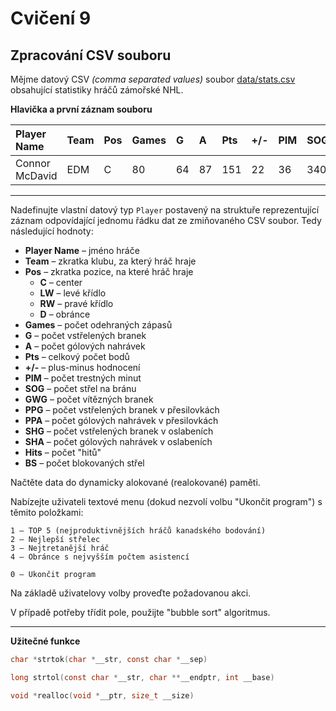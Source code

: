 # Cvičení 9
## Zpracování CSV souboru

Mějme datový CSV _(comma separated values)_ soubor [data/stats.csv](data%2Fstats.csv) obsahující statistiky hráčů zámořské NHL.


**Hlavička a první záznam souboru**

| Player Name | Team | Pos | Games | G | A | Pts | +/- | PIM | SOG | GWG | PPG | PPA | SHG | SHA | Hits | BS |
| :--- | :--- | :--- | :--- | :--- | :--- | :--- | :--- | :--- | :--- | :--- | :--- | :--- | :--- | :--- | :--- | :--- |
| Connor McDavid | EDM | C | 80 | 64 | 87 | 151 | 22 | 36 | 340 | 11 | 21 | 48 | 4 | 3 | 89 | 39 |

---

Nadefinujte vlastní datový typ `Player` postavený na struktuře reprezentující záznam odpovídající jednomu řádku dat ze zmiňovaného CSV soubor.
Tedy následující hodnoty:
* **Player Name** – jméno hráče
* **Team** – zkratka klubu, za který hráč hraje
* **Pos** – zkratka pozice, na které hráč hraje
  * **C** – center
  * **LW** – levé křídlo
  * **RW** – pravé křídlo
  * **D** – obránce
* **Games** – počet odehraných zápasů
* **G** – počet vstřelených branek
* **A** – počet gólových nahrávek
* **Pts** – celkový počet bodů
* **+/-** – plus-minus hodnocení
* **PIM** – počet trestných minut
* **SOG** – počet střel na bránu
* **GWG** – počet vítězných branek
* **PPG** – počet vstřelených branek v přesilovkách
* **PPA** – počet gólových nahrávek v přesilovkách
* **SHG** – počet vstřelených branek v oslabeních
* **SHA** – počet gólových nahrávek v oslabeních
* **Hits** – počet "hitů"
* **BS** – počet blokovaných střel

Načtěte data do dynamicky alokované (realokované) paměti.

Nabízejte uživateli textové menu (dokud nezvolí volbu "Ukončit program")
s těmito položkami:
```text
1 – TOP 5 (nejproduktivnějších hráčů kanadského bodování)
2 – Nejlepší střelec
3 – Nejtretanější hráč
4 – Obránce s nejvyšším počtem asistencí

0 – Ukončit program
```

Na základě uživatelovy volby proveďte požadovanou akci.

V případě potřeby třídit pole, použijte "bubble sort" algoritmus.

---

**Užitečné funkce**

```c
char *strtok(char *__str, const char *__sep) 

long strtol(const char *__str, char **__endptr, int __base)

void *realloc(void *__ptr, size_t __size)
```


